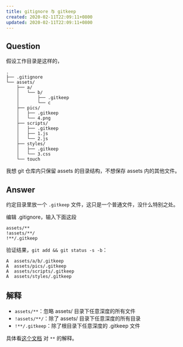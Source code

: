 ```yaml
---
title: gitignore 与 gitkeep
created: 2020-02-11T22:09:11+0800
updated: 2020-02-11T22:09:11+0800
---
```



## Question

假设工作目录是这样的，

```
.
├── .gitignore
└── assets/
    ├── a/
    │   └── b/
    │       ├── .gitkeep
    │       └── c
    ├── pics/
    │   ├── .gitkeep
    │   └── 4.png
    ├── scripts/
    │   ├── .gitkeep
    │   ├── 1.js
    │   └── 2.js
    ├── styles/
    │   ├── .gitkeep
    │   └── 3.css
    └── touch
```

我想 git 仓库内只保留 assets 的目录结构，不想保存 assets 内的其他文件。

## Answer

约定目录里放一个 `.gitkeep` 文件，这只是一个普通文件，没什么特别之处。

编辑 .gitignore，输入下面这段

```
assets/**
!assets/**/
!**/.gitkeep
```

验证结果，`git add && git status -s -b`：

```
A  assets/a/b/.gitkeep
A  assets/pics/.gitkeep
A  assets/scripts/.gitkeep
A  assets/styles/.gitkeep
```

## 解释

- `assets/**`：忽略 assets/ 目录下任意深度的所有文件
- `!assets/**/`：除了 assets/ 目录下任意深度的所有目录
- `!**/.gitkeep`：除了根目录下任意深度的 .gitkeep 文件

具体看[这个文档](https://git-scm.com/docs/gitignore#_pattern_format) 对 `**` 的解释。

